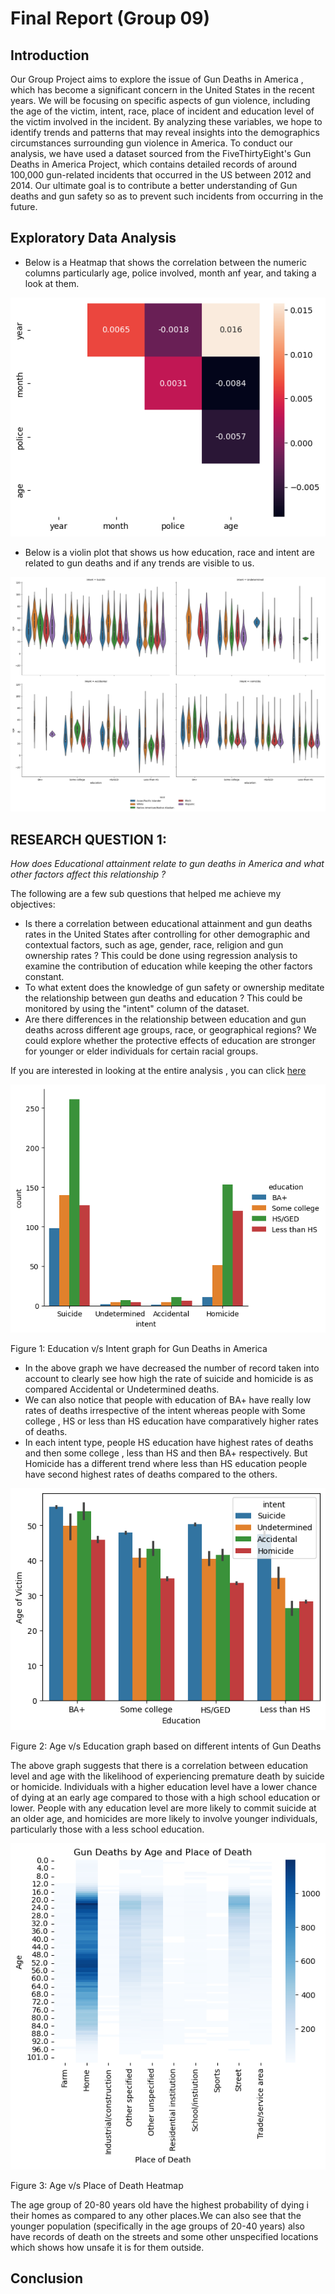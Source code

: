 # Final Report (Group 09)

## Introduction 
Our Group Project aims to explore the issue of Gun Deaths in America , which has become a significant concern in the United States in the recent years. We will be focusing on specific aspects of gun violence, including the age of the victim, intent, race, place of incident and education level of the victim involved in the incident. By analyzing these variables, we hope to identify trends and patterns that may reveal insights into the demographics circumstances surrounding gun violence in America. To conduct our analysis, we have used a dataset sourced from the FiveThirtyEight's Gun Deaths in America Project, which contains detailed records of around 100,000 gun-related incidents that occurred in the US between 2012 and 2014. Our ultimate goal is to contribute a better understanding of Gun deaths and gun safety so as to prevent such incidents from occurring in the future. 


## Exploratory Data Analysis
- Below is a Heatmap that shows the correlation between the numeric columns particularly age, police involved, month anf year, and taking a look at them.

![EDA_1](images//EDA(1).png)

- Below is a violin plot that shows us how education, race and intent are related to gun deaths and if any trends are visible to us.  

![EDA_2](images//EDA(2).png)

## RESEARCH QUESTION 1:
*How does Educational attainment relate to gun deaths in America and what other factors affect this relationship ?*

The following are a few sub questions that helped me achieve my objectives:
- Is there a correlation between educational attainment and gun deaths rates in the United States after controlling for other demographic and contextual factors, such as age, gender, race, religion and gun ownership rates ? This could be done using regression analysis to examine the contribution of education while keeping the other factors constant.
- To what extent does the knowledge of gun safety or ownership meditate the relationship between gun deaths and education ? This could be monitored by using the "intent" column of the dataset.
- Are there differences in the relationship between education and gun deaths across different age groups, race, or geographical regions? We could explore whether the protective effects of education are stronger for younger or elder individuals for certain racial groups.

If you are interested in looking at the entire analysis , you can click [here](https://github.com/ubco-W2022T2-data301/project-group09/blob/main/analysis/analysis1.ipynb)

![Figure1](images//RQ1_img1.png)

Figure 1: Education v/s Intent graph for Gun Deaths in America

- In the above graph we have decreased the number of record taken into account to clearly see how high the rate of suicide and homicide is as compared Accidental or Undetermined deaths.
- We can also notice that people with education of BA+ have really low rates of deaths irrespective of the intent whereas people with Some college , HS or less than HS education have comparatively higher rates of deaths.
- In each intent type, people HS education have highest rates of deaths and then some college , less than HS and then BA+ respectively. But Homicide has a different trend where less than HS education people have second highest rates of deaths compared to the others.

![Figure2](images//RQ1_img2.png)

Figure 2: Age v/s Education graph based on different intents of Gun Deaths

The above graph suggests that there is a correlation between education level and age with the likelihood of experiencing premature death by suicide or homicide. Individuals with a higher education level have a lower chance of dying at an early age compared to those with a high school education or lower. People with any education level are more likely to commit suicide at an older age, and homicides are more likely to involve younger individuals, particularly those with a less school education.


![Figure3](images//RQ1_img3.png)

Figure 3: Age v/s Place of Death Heatmap 

The age group of 20-80 years old have the highest probability of dying i their homes as compared to any other places.We can also see that the younger population (specifically in the age groups of 20-40 years) also have records of death on the streets and some other unspecified locations which shows how unsafe it is for them outside.



## Conclusion 

